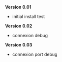 **Version 0.01**
- initial install test

**Version 0.02**
- connexion debug

**Version 0.03**
- connexion port debug